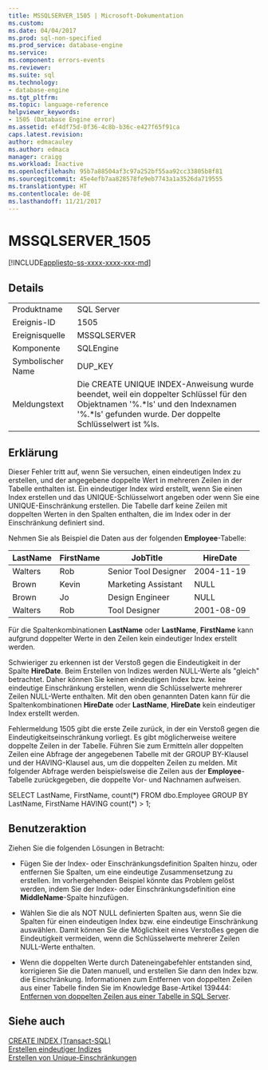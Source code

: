 ```yaml
---
title: MSSQLSERVER_1505 | Microsoft-Dokumentation
ms.custom: 
ms.date: 04/04/2017
ms.prod: sql-non-specified
ms.prod_service: database-engine
ms.service: 
ms.component: errors-events
ms.reviewer: 
ms.suite: sql
ms.technology:
- database-engine
ms.tgt_pltfrm: 
ms.topic: language-reference
helpviewer_keywords:
- 1505 (Database Engine error)
ms.assetid: ef4df75d-0f36-4c8b-b36c-e427f65f91ca
caps.latest.revision: 
author: edmacauley
ms.author: edmaca
manager: craigg
ms.workload: Inactive
ms.openlocfilehash: 95b7a88504af3c97a252bf55aa92cc33805b8f81
ms.sourcegitcommit: 45e4efb7aa828578fe9eb7743a1a3526da719555
ms.translationtype: HT
ms.contentlocale: de-DE
ms.lasthandoff: 11/21/2017
---
```

# <a name="mssqlserver1505"></a>MSSQLSERVER_1505
[!INCLUDE[appliesto-ss-xxxx-xxxx-xxx-md](../../includes/appliesto-ss-xxxx-xxxx-xxx-md.md)]
  
## <a name="details"></a>Details  
  
|||  
|-|-|  
|Produktname|SQL Server|  
|Ereignis-ID|1505|  
|Ereignisquelle|MSSQLSERVER|  
|Komponente|SQLEngine|  
|Symbolischer Name|DUP_KEY|  
|Meldungstext|Die CREATE UNIQUE INDEX-Anweisung wurde beendet, weil ein doppelter Schlüssel für den Objektnamen '%.*ls' und den Indexnamen '%.\*ls' gefunden wurde.  Der doppelte Schlüsselwert ist %ls.|  
  
## <a name="explanation"></a>Erklärung  
Dieser Fehler tritt auf, wenn Sie versuchen, einen eindeutigen Index zu erstellen, und der angegebene doppelte Wert in mehreren Zeilen in der Tabelle enthalten ist. Ein eindeutiger Index wird erstellt, wenn Sie einen Index erstellen und das UNIQUE-Schlüsselwort angeben oder wenn Sie eine UNIQUE-Einschränkung erstellen. Die Tabelle darf keine Zeilen mit doppelten Werten in den Spalten enthalten, die im Index oder in der Einschränkung definiert sind.  
  
Nehmen Sie als Beispiel die Daten aus der folgenden **Employee**-Tabelle:  
  
|LastName|FirstName|JobTitle|HireDate|  
|------------|-------------|------------|------------|  
|Walters|Rob|Senior Tool Designer|2004-11-19|  
|Brown|Kevin|Marketing Assistant|NULL|  
|Brown|Jo|Design Engineer|NULL|  
|Walters|Rob|Tool Designer|2001-08-09|  
  
Für die Spaltenkombinationen **LastName** oder **LastName**, **FirstName** kann aufgrund doppelter Werte in den Zeilen kein eindeutiger Index erstellt werden.  
  
Schwieriger zu erkennen ist der Verstoß gegen die Eindeutigkeit in der Spalte **HireDate**. Beim Erstellen von Indizes werden NULL-Werte als "gleich" betrachtet. Daher können Sie keinen eindeutigen Index bzw. keine eindeutige Einschränkung erstellen, wenn die Schlüsselwerte mehrerer Zeilen NULL-Werte enthalten. Mit den oben genannten Daten kann für die Spaltenkombinationen **HireDate** oder **LastName**, **HireDate** kein eindeutiger Index erstellt werden.  
  
Fehlermeldung 1505 gibt die erste Zeile zurück, in der ein Verstoß gegen die Eindeutigkeitseinschränkung vorliegt. Es gibt möglicherweise weitere doppelte Zeilen in der Tabelle. Führen Sie zum Ermitteln aller doppelten Zeilen eine Abfrage der angegebenen Tabelle mit der GROUP BY-Klausel und der HAVING-Klausel aus, um die doppelten Zeilen zu melden. Mit folgender Abfrage werden beispielsweise die Zeilen aus der **Employee**-Tabelle zurückgegeben, die doppelte Vor- und Nachnamen aufweisen.  
  
SELECT LastName, FirstName, count(*) FROM dbo.Employee GROUP BY LastName, FirstName HAVING count(\*) > 1;  
  
## <a name="user-action"></a>Benutzeraktion  
Ziehen Sie die folgenden Lösungen in Betracht:  
  
-   Fügen Sie der Index- oder Einschränkungsdefinition Spalten hinzu, oder entfernen Sie Spalten, um eine eindeutige Zusammensetzung zu erstellen. Im vorhergehenden Beispiel könnte das Problem gelöst werden, indem Sie der Index- oder Einschränkungsdefinition eine **MiddleName**-Spalte hinzufügen.  
  
-   Wählen Sie die als NOT NULL definierten Spalten aus, wenn Sie die Spalten für einen eindeutigen Index bzw. eine eindeutige Einschränkung auswählen. Damit können Sie die Möglichkeit eines Verstoßes gegen die Eindeutigkeit vermeiden, wenn die Schlüsselwerte mehrerer Zeilen NULL-Werte enthalten.  
  
-   Wenn die doppelten Werte durch Dateneingabefehler entstanden sind, korrigieren Sie die Daten manuell, und erstellen Sie dann den Index bzw. die Einschränkung. Informationen zum Entfernen von doppelten Zeilen aus einer Tabelle finden Sie im Knowledge Base-Artikel 139444: [Entfernen von doppelten Zeilen aus einer Tabelle in SQL Server](http://support.microsoft.com/kb/139444).  
  
## <a name="see-also"></a>Siehe auch  
[CREATE INDEX &#40;Transact-SQL&#41;](~/t-sql/statements/create-index-transact-sql.md)  
[Erstellen eindeutiger Indizes](~/relational-databases/indexes/create-unique-indexes.md)  
[Erstellen von Unique-Einschränkungen](~/relational-databases/tables/create-unique-constraints.md)  
  
